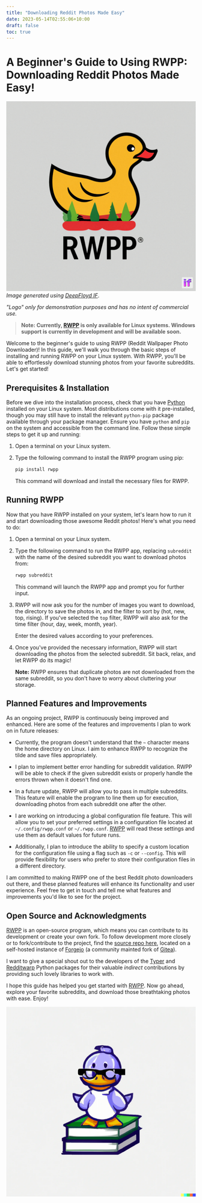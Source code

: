 ```yaml
---
title: "Downloading Reddit Photos Made Easy"
date: 2023-05-14T02:55:06+10:00
draft: false
toc: true
---
```



# A Beginner's Guide to Using RWPP: Downloading Reddit Photos Made Easy!

![RWPP Logo](images/image.png)
*Image generated using [DeepFloyd IF](https://huggingface.co/DeepFloyd)*.

*"Logo" only for demonstration purposes and has no intent of commercial use.*

> **Note: Currently, [RWPP](https://git.duckylabs.xyz/DuckyLabs/rwpp) is only available for Linux systems. Windows support is currently in development and will be available soon.**

Welcome to the beginner's guide to using RWPP (Reddit Wallpaper Photo Downloader)! In this guide, we'll walk you through the basic steps of installing and running RWPP on your Linux system. With RWPP, you'll be able to effortlessly download stunning photos from your favorite subreddits. Let's get started!

## Prerequisites & Installation

Before we dive into the installation process, check that you have [Python](https://python.org) installed on your Linux system. Most distributions come with it pre-installed, though you may still have to install the relevant `python-pip` package available through your package manager. Ensure you have `python` and `pip` on the system and accessible from the command line. Follow these simple steps to get it up and running:

1. Open a terminal on your Linux system.
2. Type the following command to install the RWPP program using pip:

   ```bash
   pip install rwpp
   ```


   This command will download and install the necessary files for RWPP.

## Running RWPP

Now that you have RWPP installed on your system, let's learn how to run it and start downloading those awesome Reddit photos! Here's what you need to do:

1. Open a terminal on your Linux system.
2. Type the following command to run the RWPP app, replacing `subreddit` with the name of the desired subreddit you want to download photos from:

   ```bash
   rwpp subreddit
   ```


   This command will launch the RWPP app and prompt you for further input.

3. RWPP will now ask you for the number of images you want to download, the directory to save the photos in, and the filter to sort by (hot, new, top, rising). If you've selected the `top` filter, RWPP will also ask for the time filter (hour, day, week, month, year).

   Enter the desired values according to your preferences.

4. Once you've provided the necessary information, RWPP will start downloading the photos from the selected subreddit. Sit back, relax, and let RWPP do its magic!

   **Note:** RWPP ensures that duplicate photos are not downloaded from the same subreddit, so you don't have to worry about cluttering your storage.


## Planned Features and Improvements

As an ongoing project, RWPP is continuously being improved and enhanced. Here are some of the features and improvements I plan to work on in future releases:

- Currently, the program doesn't understand that the `~` character means the home directory on Linux. I aim to enhance RWPP to recognize the tilde and save files appropriately.

- I plan to implement better error handling for subreddit validation. RWPP will be able to check if the given subreddit exists or properly handle the errors thrown when it doesn't find one.

- In a future update, RWPP will allow you to pass in multiple subreddits. This feature will enable the program to line them up for execution, downloading photos from each subreddit one after the other.

- I are working on introducing a global configuration file feature. This will allow you to set your preferred settings in a configuration file located at `~/.config/rwpp.conf` or `~/.rwpp.conf`. [RWPP](https://git.duckylabs.xyz/DuckyLabs/rwpp) will read these settings and use them as default values for future runs.

- Additionally, I plan to introduce the ability to specify a custom location for the configuration file using a flag such as `-c` or `--config`. This will provide flexibility for users who prefer to store their configuration files in a different directory.

I am committed to making RWPP one of the best Reddit photo downloaders out there, and these planned features will enhance its functionality and user experience. Feel free to get in touch and tell me what features and improvements you'd like to see for the project.

## Open Source and Acknowledgments

[RWPP](https://git.duckylabs.xyz/DuckyLabs/rwpp) is an open-source program, which means you can contribute to its development or create your own fork. To follow development more closely or to fork/contribute to the project, find the [source repo here](https://git.duckylabs.xyz/DuckyLabs/rwpp), located on a self-hosted instance of [Forgejo](https://codeberg.org/forgejo/forgejo) (a community mainted fork of [Gitea](https://gitea.io)).

I want to give a special shout out to the developers of the [Typer](https://typer.tiangolo.com/) and [Redditwarp](https://github.com/Pyprohly/redditwarp) Python packages for their valuable *indirect* contributions by providing such lovely libraries to work with.

I hope this guide has helped you get started with [RWPP](https://git.duckylabs.xyz/DuckyLabs/rwpp). Now go ahead, explore your favorite subreddits, and download those breathtaking photos with ease. Enjoy!


![RWPP Logo](images/rwpp_logo.png)


